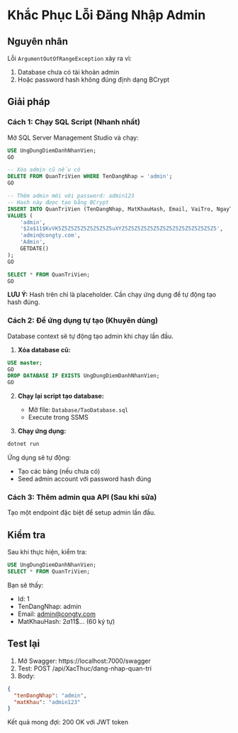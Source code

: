 # Khắc Phục Lỗi Đăng Nhập Admin

## Nguyên nhân
Lỗi `ArgumentOutOfRangeException` xảy ra vì:
1. Database chưa có tài khoản admin
2. Hoặc password hash không đúng định dạng BCrypt

## Giải pháp

### Cách 1: Chạy SQL Script (Nhanh nhất)

Mở SQL Server Management Studio và chạy:

```sql
USE UngDungDiemDanhNhanVien;
GO

-- Xóa admin cũ nếu có
DELETE FROM QuanTriVien WHERE TenDangNhap = 'admin';
GO

-- Thêm admin mới với password: admin123
-- Hash này được tạo bằng BCrypt
INSERT INTO QuanTriVien (TenDangNhap, MatKhauHash, Email, VaiTro, NgayTao)
VALUES (
    'admin',
    '$2a$11$KvVK5Z5Z5Z5Z5Z5Z5Z5Z5uXYZ5Z5Z5Z5Z5Z5Z5Z5Z5Z5Z5Z5Z5Z5Z5',
    'admin@congty.com',
    'Admin',
    GETDATE()
);
GO

SELECT * FROM QuanTriVien;
GO
```

**LƯU Ý:** Hash trên chỉ là placeholder. Cần chạy ứng dụng để tự động tạo hash đúng.

### Cách 2: Để ứng dụng tự tạo (Khuyên dùng)

Database context sẽ tự động tạo admin khi chạy lần đầu.

1. **Xóa database cũ:**
```sql
USE master;
GO
DROP DATABASE IF EXISTS UngDungDiemDanhNhanVien;
GO
```

2. **Chạy lại script tạo database:**
   - Mở file: `Database/TaoDatabase.sql`
   - Execute trong SSMS

3. **Chạy ứng dụng:**
```bash
dotnet run
```

Ứng dụng sẽ tự động:
- Tạo các bảng (nếu chưa có)
- Seed admin account với password hash đúng

### Cách 3: Thêm admin qua API (Sau khi sửa)

Tạo một endpoint đặc biệt để setup admin lần đầu.

## Kiểm tra

Sau khi thực hiện, kiểm tra:

```sql
USE UngDungDiemDanhNhanVien;
SELECT * FROM QuanTriVien;
```

Bạn sẽ thấy:
- Id: 1
- TenDangNhap: admin
- Email: admin@congty.com
- MatKhauHash: $2a$11$... (60 ký tự)

## Test lại

1. Mở Swagger: https://localhost:7000/swagger
2. Test: POST /api/XacThuc/dang-nhap-quan-tri
3. Body:
```json
{
  "tenDangNhap": "admin",
  "matKhau": "admin123"
}
```

Kết quả mong đợi: 200 OK với JWT token

